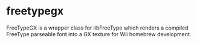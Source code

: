 # freetypegx
FreeTypeGX is a wrapper class for libFreeType which renders a compiled FreeType parseable font into a GX texture for Wii homebrew development.
